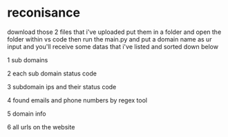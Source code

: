 # reconisance
download those 2 files that i've uploaded 
put them in a folder and open the folder within vs code
then run the main.py and put a domain name as ur input and you'll receive some datas that i've listed and sorted down below



1 sub domains  


2 each sub domain status code


3 subdomain ips and their status code


4 found emails and phone numbers by regex tool


5 domain info 


6 all urls on the website


